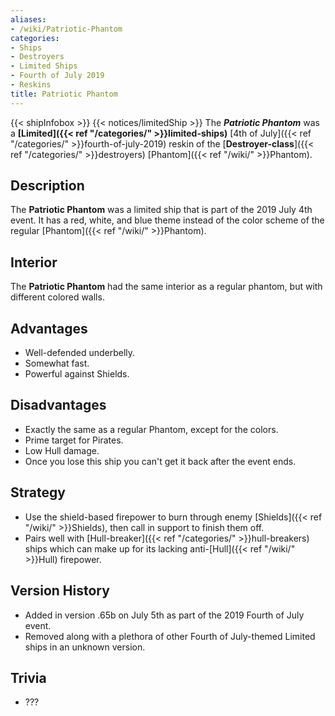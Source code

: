```yaml
---
aliases:
- /wiki/Patriotic-Phantom
categories:
- Ships
- Destroyers
- Limited Ships
- Fourth of July 2019
- Reskins
title: Patriotic Phantom
---
```


{{< shipInfobox >}} {{< notices/limitedShip >}} The **_Patriotic Phantom_** was a **[Limited]({{< ref "/categories/" >}}limited-ships)** [4th of July]({{< ref "/categories/" >}}fourth-of-july-2019) reskin of the [**Destroyer-class**]({{< ref "/categories/" >}}destroyers) [Phantom]({{< ref "/wiki/" >}}Phantom). 

## Description

The **Patriotic Phantom** was a limited ship that is part of the 2019 July 4th event. It has a red, white, and blue theme instead of the color scheme of the regular [Phantom]({{< ref "/wiki/" >}}Phantom).

## Interior

The **Patriotic Phantom** had the same interior as a regular phantom, but with different colored walls.

## Advantages

- Well-defended underbelly.
- Somewhat fast.
- Powerful against Shields.

## Disadvantages

- Exactly the same as a regular Phantom, except for the colors.
- Prime target for Pirates.
- Low Hull damage.
- Once you lose this ship you can't get it back after the event ends.

## Strategy

- Use the shield-based firepower to burn through enemy [Shields]({{< ref "/wiki/" >}}Shields), then call in support to finish them off.
- Pairs well with [Hull-breaker]({{< ref "/categories/" >}}hull-breakers) ships which can make up for its lacking anti-[Hull]({{< ref "/wiki/" >}}Hull) firepower.

## Version History 

- Added in version .65b on July 5th as part of the 2019 Fourth of July event.
- Removed along with a plethora of other Fourth of July-themed Limited ships in an unknown version.

## Trivia

- ???